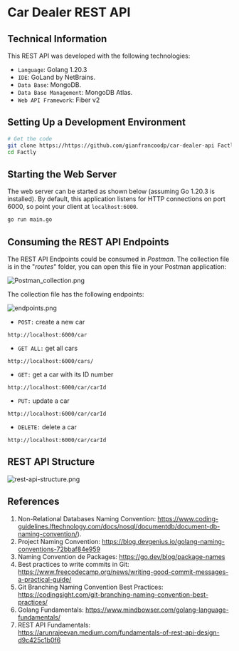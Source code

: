 # Car Dealer REST API

## Technical Information
This REST API was developed with the following technologies:
* `Language`: Golang 1.20.3
* `IDE`: GoLand by NetBrains.
* `Data Base`: MongoDB. 
* `Data Base Management`: MongoDB Atlas.
* `Web API Framework`: Fiber v2


## Setting Up a Development Environment

```bash
# Get the code
git clone https://https://github.com/gianfrancoodp/car-dealer-api Factly
cd Factly
```

## Starting the Web Server

The web server can be started as shown below (assuming Go 1.20.3 is installed). By default, this application listens for
HTTP connections on port 6000, so point your client at
`localhost:6000`.

 ```bash
 go run main.go
```

## Consuming the REST API Endpoints

The REST API Endpoints could be consumed in *Postman*. The collection file is in the "*routes*" folder, you can open this file in your Postman application:

![Postman_collection.png](img_1.png)

The collection file has the following endpoints:

![endpoints.png](img.png)

* `POST:` create a new car
```
http://localhost:6000/car
```
* `GET ALL:` get all cars
```
http://localhost:6000/cars/
```
* `GET:` get a car with its ID number
```
http://localhost:6000/car/carId
```
* `PUT:` update a car
```
http://localhost:6000/car/carId
```
* `DELETE:` delete a car
```
http://localhost:6000/car/carId
```

## REST API Structure

![rest-api-structure.png](img.png)

## References
1. Non-Relational Databases Naming Convention: https://www.coding-guidelines.lftechnology.com/docs/nosql/documentdb/document-db-naming-convention/).
2. Project Naming Convention: https://blog.devgenius.io/golang-naming-conventions-72bbaf84e959
3. Naming Convention de Packages: https://go.dev/blog/package-names
4. Best practices to write commits in Git: https://www.freecodecamp.org/news/writing-good-commit-messages-a-practical-guide/
5. Git Branching Naming Convention Best Practices: https://codingsight.com/git-branching-naming-convention-best-practices/
6. Golang Fundamentals: https://www.mindbowser.com/golang-language-fundamentals/
7. REST API Fundamentals: https://arunrajeevan.medium.com/fundamentals-of-rest-api-design-d9c425c1b0f6